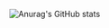 ![Anurag's GitHub stats](https://github-readme-stats.vercel.app/api?username=anuraghazra&show_icons=true&theme=radical)

<!---
dmtrung14/dmtrung14 is a ✨ special ✨ repository because its `README.md` (this file) appears on your GitHub profile.
You can click the Preview link to take a look at your changes.
--->
